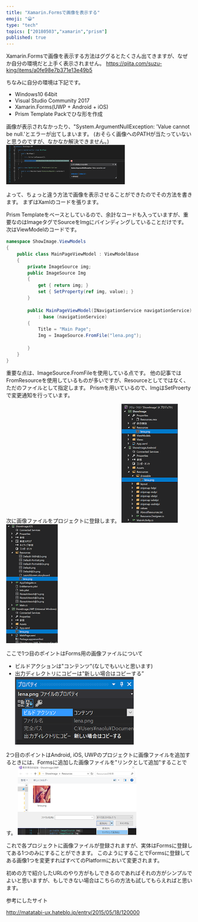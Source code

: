 ```yaml
---
title: "Xamarin.Formsで画像を表示する"
emoji: "😀"
type: "tech"
topics: ["20180503","xamarin","prism"]
published: true
---
```


Xamarin.Formsで画像を表示する方法はググるとたくさん出てきますが、なぜか自分の環境だと上手く表示されません。
https://qiita.com/suzu-king/items/a0fe98e7b371e13e49b5

ちなみに自分の環境は下記です。
- Windows10 64bit
- Visual Studio Community 2017
- Xamarin.Forms(UWP + Android + iOS)
- Prism Template Packでひな形を作成

画像が表示されなかったり、"System.ArgumentNullException: 'Value cannot be null.'とエラーが出てしまいます。
(おそらく画像へのPATHが当たっていないと思うのですが、なかなか解決できません。)
![](/images/20180503_xamarin_forms_image/1.png)

よって、ちょっと違う方法で画像を表示させることができたのでその方法を書きます。
まずはXamlのコードを張ります。

Prism Templateをベースとしているので、余計なコードも入っていますが、重要なのはImageタグでSourceをImgにバインディングしていることだけです。
次はViewModelのコードです。
```cs
namespace ShowImage.ViewModels
{
    public class MainPageViewModel : ViewModelBase
    {
        private ImageSource img;
        public ImageSource Img
        {
            get { return img; }
            set { SetProperty(ref img, value); }
        }

        public MainPageViewModel(INavigationService navigationService) 
            : base (navigationService)
        {
            Title = "Main Page";
            Img = ImageSource.FromFile("lena.png");
            
        }
    }
}
```

重要な点は、ImageSource.FromFileを使用している点です。
他の記事ではFromResourceを使用しているものが多いですが、Resourceとしてではなく、ただのファイルとして指定します。
Prismを用いているので、ImgはSetProertyで変更通知を行っています。

次に画像ファイルをプロジェクトに登録します。
![](/images/20180503_xamarin_forms_image/2.png)
![](/images/20180503_xamarin_forms_image/3.png)

ここで1つ目のポイントはForms用の画像ファイルについて
- ビルドアクションは"コンテンツ"(なしでもいいと思います)
- 出力ディレクトリにコピーは"新しい場合はコピーする”
![](/images/20180503_xamarin_forms_image/4.png)


2つ目のポイントはAndroid, iOS, UWPのプロジェクトに画像ファイルを追加するときには、Formsに追加した画像ファイルを"リンクとして追加"することです。
![](/images/20180503_xamarin_forms_image/5.png)

これで各プロジェクトに画像ファイルが登録されますが、実体はFormsに登録してある1つのみにすることができます。
このようにすることでFormsに登録してある画像1つを変更すればすべてのPlatformにおいて変更されます。

初めの方で紹介したURLのやり方がもしできるのであればそれの方がシンプルでよいと思いますが、もしできない場合はこちらの方法も試してもらえればと思います。

参考にしたサイト

http://matatabi-ux.hateblo.jp/entry/2015/05/18/120000
